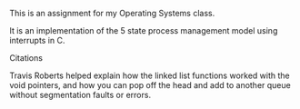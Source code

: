 This is an assignment for my Operating Systems class.

It is an implementation of the 5 state process management model using interrupts in C.


Citations

Travis Roberts helped explain how the linked list functions worked with the void
pointers, and how you can pop off the head and add to another queue without
segmentation faults or errors.
